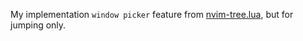 My implementation `window picker` feature from [nvim-tree.lua](https://github.com/kyazdani42/nvim-tree.lua), but for jumping only.
